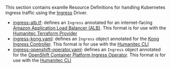 This section contains examlle Resource Definitions for handling Kubernetes ingress traffic using the [Ingress](https://developer.humanitec.com/integration-and-extensions/drivers/k8-drivers/ingress/) Driver.

* [ingress-alb.tf](ingress-alb.tf): defines an `Ingress` annotated for an internet-facing [Amazon Application Load Balancer (ALB)](https://aws.amazon.com/elasticloadbalancing/application-load-balancer/). This format is for use with the [Humanitec Terraform Provider](https://registry.terraform.io/providers/humanitec/humanitec)
* [ingress-kong.yaml](ingress-kong.yaml): defines an `Ingress` object annotated for the [Kong Ingress Controller](https://github.com/Kong/kubernetes-ingress-controller). This format is for use with the [Humanitec CLI](https://developer.humanitec.com/platform-orchestrator/cli/)
* [ingress-openshift-operator.yaml](ingress-openshift-operator.yaml): defines an `Ingress` object annotated for the [OpenShift Container Platform Ingress Operator](https://docs.openshift.com/container-platform/latest/networking/ingress-operator.html). This format is for use with the [Humanitec CLI](https://developer.humanitec.com/platform-orchestrator/cli/)